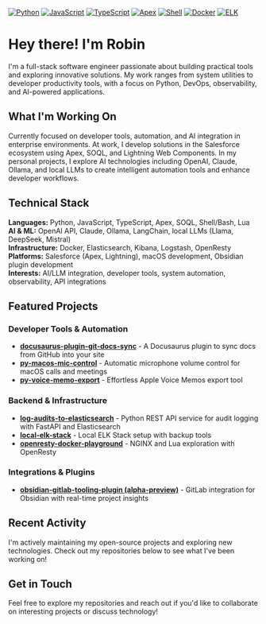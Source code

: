 [![Python](https://img.shields.io/badge/Python-3776AB?style=flat&logo=python&logoColor=white)](https://www.python.org/)
[![JavaScript](https://img.shields.io/badge/JavaScript-F7DF1E?style=flat&logo=javascript&logoColor=black)](https://developer.mozilla.org/en-US/docs/Web/JavaScript)
[![TypeScript](https://img.shields.io/badge/TypeScript-3178C6?style=flat&logo=typescript&logoColor=white)](https://www.typescriptlang.org/)
[![Apex](https://img.shields.io/badge/Apex-00A1E0?style=flat&logo=salesforce&logoColor=white)](https://developer.salesforce.com/docs/atlas.en-us.apexcode.meta/apexcode/)
[![Shell](https://img.shields.io/badge/Shell-4EAA25?style=flat&logo=gnu-bash&logoColor=white)](https://www.gnu.org/software/bash/)
[![Docker](https://img.shields.io/badge/Docker-2496ED?style=flat&logo=docker&logoColor=white)](https://www.docker.com/)
[![ELK](https://img.shields.io/badge/Elasticsearch-005571?style=flat&logo=elasticsearch&logoColor=white)](https://www.elastic.co/)

# Hey there! I'm Robin

I'm a full-stack software engineer passionate about building practical tools and exploring innovative solutions. My work ranges from system utilities to developer productivity tools, with a focus on Python, DevOps, observability, and AI-powered applications.

## What I'm Working On

Currently focused on developer tools, automation, and AI integration in enterprise environments. At work, I develop solutions in the Salesforce ecosystem using Apex, SOQL, and Lightning Web Components. In my personal projects, I explore AI technologies including OpenAI, Claude, Ollama, and local LLMs to create intelligent automation tools and enhance developer workflows.

## Technical Stack

**Languages:** Python, JavaScript, TypeScript, Apex, SOQL, Shell/Bash, Lua  
**AI & ML:** OpenAI API, Claude, Ollama, LangChain, local LLMs (Llama, DeepSeek, Mistral)  
**Infrastructure:** Docker, Elasticsearch, Kibana, Logstash, OpenResty  
**Platforms:** Salesforce (Apex, Lightning), macOS development, Obsidian plugin development  
**Interests:** AI/LLM integration, developer tools, system automation, observability, API integrations

## Featured Projects

### Developer Tools & Automation

- **[docusaurus-plugin-git-docs-sync](https://github.com/bulletinmybeard/docusaurus-plugin-git-docs-sync)** - A Docusaurus plugin to sync docs from GitHub into your site
- **[py-macos-mic-control](https://github.com/bulletinmybeard/py-macos-mic-control)** - Automatic microphone volume control for macOS calls and meetings
- **[py-voice-memo-export](https://github.com/bulletinmybeard/py-voice-memo-export)** - Effortless Apple Voice Memos export tool

### Backend & Infrastructure

- **[log-audits-to-elasticsearch](https://github.com/bulletinmybeard/log-audits-to-elasticsearch)** - Python REST API service for audit logging with FastAPI and Elasticsearch
- **[local-elk-stack](https://github.com/bulletinmybeard/local-elk-stack)** - Local ELK Stack setup with backup tools
- **[openresty-docker-playground](https://github.com/bulletinmybeard/openresty-docker-playground)** - NGINX and Lua exploration with OpenResty

### Integrations & Plugins

- **[obsidian-gitlab-tooling-plugin (alpha-preview)](https://github.com/bulletinmybeard/obsidian-gitlab-tooling-plugin/tree/alpha-preview)** - GitLab integration for Obsidian with real-time project insights

## Recent Activity

I'm actively maintaining my open-source projects and exploring new technologies. Check out my repositories below to see what I've been working on!

## Get in Touch

Feel free to explore my repositories and reach out if you'd like to collaborate on interesting projects or discuss technology!
